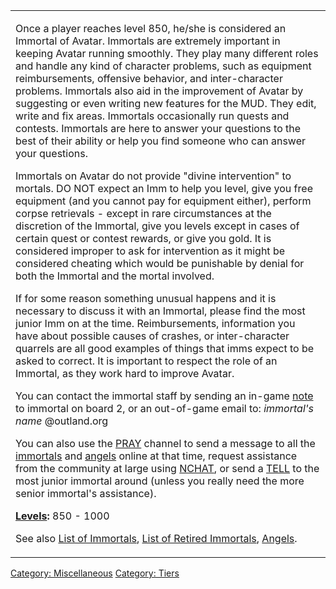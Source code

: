 <table>
<tbody>
<tr class="odd">
<td><p>Once a player reaches level 850, he/she is considered an Immortal
of Avatar. Immortals are extremely important in keeping Avatar running
smoothly. They play many different roles and handle any kind of
character problems, such as equipment reimbursements, offensive
behavior, and inter-character problems. Immortals also aid in the
improvement of Avatar by suggesting or even writing new features for the
MUD. They edit, write and fix areas. Immortals occasionally run quests
and contests. Immortals are here to answer your questions to the best of
their ability or help you find someone who can answer your
questions.</p>
<p>Immortals on Avatar do not provide "divine intervention" to mortals.
DO NOT expect an Imm to help you level, give you free equipment (and you
cannot pay for equipment either), perform corpse retrievals - except in
rare circumstances at the discretion of the Immortal, give you levels
except in cases of certain quest or contest rewards, or give you gold.
It is considered improper to ask for intervention as it might be
considered cheating which would be punishable by denial for both the
Immortal and the mortal involved.</p>
<p>If for some reason something unusual happens and it is necessary to
discuss it with an Immortal, please find the most junior Imm on at the
time. Reimbursements, information you have about possible causes of
crashes, or inter-character quarrels are all good examples of things
that imms expect to be asked to correct. It is important to respect the
role of an Immortal, as they work hard to improve Avatar.</p>
<p>You can contact the immortal staff by sending an in-game <a
href="note" title="wikilink">note</a> to immortal on board 2, or an
out-of-game email to: <em>immortal's name</em> @outland.org</p>
<p>You can also use the <a href="pray" title="wikilink">PRAY</a> channel
to send a message to all the <a href="wizlist"
title="wikilink">immortals</a> and <a href=":Category:_Angels"
title="wikilink">angels</a> online at that time, request assistance from
the community at large using <a href="nchat" title="wikilink">NCHAT</a>,
or send a <a href="tell" title="wikilink">TELL</a> to the most junior
immortal around (unless you really need the more senior immortal's
assistance).</p>
<p><strong><a href="Level" title="wikilink">Levels</a>:</strong> 850 -
1000</p>
<p>See also <a href="Wizlist" title="wikilink">List of Immortals</a>, <a
href=":Category:Retired_Immortals" title="wikilink">List of Retired
Immortals</a>, <a href=":Category:_Angels"
title="wikilink">Angels</a>.</p></td>
</tr>
</tbody>
</table>

[Category: Miscellaneous](Category:_Miscellaneous "wikilink") [Category:
Tiers](Category:_Tiers "wikilink")
